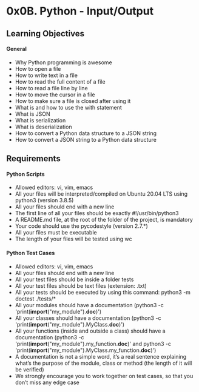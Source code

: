 # 0x0B. Python - Input/Output

## Learning Objectives

#### General

*    Why Python programming is awesome
*    How to open a file
*    How to write text in a file
*    How to read the full content of a file
*    How to read a file line by line
*    How to move the cursor in a file
*    How to make sure a file is closed after using it
*    What is and how to use the with statement
*    What is JSON
*    What is serialization
*    What is deserialization
*    How to convert a Python data structure to a JSON string
*    How to convert a JSON string to a Python data structure

## Requirements

#### Python Scripts

*    Allowed editors: vi, vim, emacs
*    All your files will be interpreted/compiled on Ubuntu 20.04 LTS using python3 (version 3.8.5)
*    All your files should end with a new line
*    The first line of all your files should be exactly #!/usr/bin/python3
*    A README.md file, at the root of the folder of the project, is mandatory
*    Your code should use the pycodestyle (version 2.7.*)
*    All your files must be executable
*    The length of your files will be tested using wc

#### Python Test Cases

*    Allowed editors: vi, vim, emacs
*    All your files should end with a new line
*    All your test files should be inside a folder tests
*    All your test files should be text files (extension: .txt)
*    All your tests should be executed by using this command: python3 -m doctest ./tests/*
*    All your modules should have a documentation (python3 -c 'print(__import__("my_module").__doc__)')
*    All your classes should have a documentation (python3 -c 'print(__import__("my_module").MyClass.__doc__)')
*    All your functions (inside and outside a class) should have a documentation (python3 -c 'print(__import__("my_module").my_function.__doc__)' and python3 -c 'print(__import__("my_module").MyClass.my_function.__doc__)')
*    A documentation is not a simple word, it’s a real sentence explaining what’s the purpose of the module, class or method (the length of it will be verified)
*    We strongly encourage you to work together on test cases, so that you don’t miss any edge case

